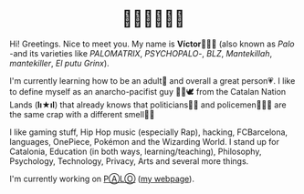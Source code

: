 <h1 align="center">👋🏼👋🏼👋🏼</h1>

Hi! Greetings. Nice to meet you. My name is **Víctor**👨🏻‍🏫 (also known as *Palo* -and its varieties like *PALOMATRIX*, *PSYCHOPALO*-, *BLZ*, *Mantekillah*, *mantekiller*, *El putu Grinx*).

I'm currently learning how to be an adult🌱 and overall a great person💗. I like to define myself as an anarcho-pacifist guy ✊🏽🕊️ from the Catalan Nation Lands (**lı★ıl**) that already knows that politicians👨‍💼 and policemen👮🏻‍♂️ are the same crap with a different smell💩💩

I like gaming stuff, Hip Hop music (especially Rap), hacking, FCBarcelona, languages, OnePiece, Pokémon and the Wizarding World. I stand up for Catalonia, Education (in both ways, learning/teaching), Philosophy, Psychology, Technology, Privacy, Arts and several more things.

I'm currently working on [PⒶLⓄ](https://github.com/mantekillah/palo) ([my webpage](https://mantekillah.github.io/palo)).
